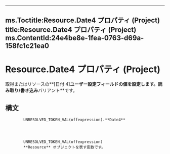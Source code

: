 

---
ms.Toctitle:Resource.Date4 プロパティ (Project)
title:Resource.Date4 プロパティ (Project)
ms.ContentId:24e4be8e-1fea-0763-d69a-158fc1c21ea0
---
# Resource.Date4 プロパティ (Project)




取得またはリソースの**[日付 4]**ユーザー設定フィールドの値を設定します。読み取り/書き込み**バリアント**です。

## 構文

            UNRESOLVED_TOKEN_VAL(offexpression).**Date4**




            UNRESOLVED_TOKEN_VAL(offexpression)
            **Resource** オブジェクトを表す変数です。




